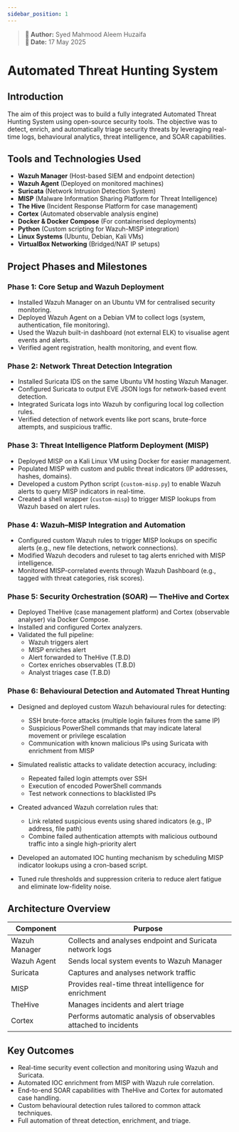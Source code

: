 ```yaml
---
sidebar_position: 1
---
```


> **📌 Author:** Syed Mahmood Aleem Huzaifa  
> **📅 Date:** 17 May 2025

# Automated Threat Hunting System 

## Introduction

The aim of this project was to build a fully integrated Automated Threat Hunting System using open-source security tools. The objective was to detect, enrich, and automatically triage security threats by leveraging real-time logs, behavioural analytics, threat intelligence, and SOAR capabilities.

## Tools and Technologies Used

- **Wazuh Manager** (Host-based SIEM and endpoint detection)  
- **Wazuh Agent** (Deployed on monitored machines)  
- **Suricata** (Network Intrusion Detection System)  
- **MISP** (Malware Information Sharing Platform for Threat Intelligence)  
- **The Hive** (Incident Response Platform for case management)  
- **Cortex** (Automated observable analysis engine)  
- **Docker & Docker Compose** (For containerised deployments)  
- **Python** (Custom scripting for Wazuh-MISP integration)  
- **Linux Systems** (Ubuntu, Debian, Kali VMs)  
- **VirtualBox Networking** (Bridged/NAT IP setups)

## Project Phases and Milestones

### Phase 1: Core Setup and Wazuh Deployment

- Installed Wazuh Manager on an Ubuntu VM for centralised security monitoring.  
- Deployed Wazuh Agent on a Debian VM to collect logs (system, authentication, file monitoring).  
- Used the Wazuh built-in dashboard (not external ELK) to visualise agent events and alerts.  
- Verified agent registration, health monitoring, and event flow.  

### Phase 2: Network Threat Detection Integration

- Installed Suricata IDS on the same Ubuntu VM hosting Wazuh Manager.  
- Configured Suricata to output EVE JSON logs for network-based event detection.  
- Integrated Suricata logs into Wazuh by configuring local log collection rules.  
- Verified detection of network events like port scans, brute-force attempts, and suspicious traffic.  

### Phase 3: Threat Intelligence Platform Deployment (MISP)

- Deployed MISP on a Kali Linux VM using Docker for easier management.  
- Populated MISP with custom and public threat indicators (IP addresses, hashes, domains).  
- Developed a custom Python script (`custom-misp.py`) to enable Wazuh alerts to query MISP indicators in real-time.  
- Created a shell wrapper (`custom-misp`) to trigger MISP lookups from Wazuh based on alert rules.  

### Phase 4: Wazuh–MISP Integration and Automation

- Configured custom Wazuh rules to trigger MISP lookups on specific alerts (e.g., new file detections, network connections).  
- Modified Wazuh decoders and ruleset to tag alerts enriched with MISP intelligence.  
- Monitored MISP-correlated events through Wazuh Dashboard (e.g., tagged with threat categories, risk scores).  

### Phase 5: Security Orchestration (SOAR) — TheHive and Cortex

- Deployed TheHive (case management platform) and Cortex (observable analyser) via Docker Compose.  
- Installed and configured Cortex analyzers.   
- Validated the full pipeline:  
  - Wazuh triggers alert  
  - MISP enriches alert  
  - Alert forwarded to TheHive (T.B.D) 
  - Cortex enriches observables (T.B.D)  
  - Analyst triages case  (T.B.D) 

### Phase 6: Behavioural Detection and Automated Threat Hunting

- Designed and deployed custom Wazuh behavioural rules for detecting:
  - SSH brute-force attacks (multiple login failures from the same IP)
  - Suspicious PowerShell commands that may indicate lateral movement or privilege escalation
  - Communication with known malicious IPs using Suricata with enrichment from MISP

- Simulated realistic attacks to validate detection accuracy, including:
  - Repeated failed login attempts over SSH
  - Execution of encoded PowerShell commands
  - Test network connections to blacklisted IPs

- Created advanced Wazuh correlation rules that:
  - Link related suspicious events using shared indicators (e.g., IP address, file path)
  - Combine failed authentication attempts with malicious outbound traffic into a single high-priority alert

- Developed an automated IOC hunting mechanism by scheduling MISP indicator lookups using a cron-based script.  
- Tuned rule thresholds and suppression criteria to reduce alert fatigue and eliminate low-fidelity noise.

## Architecture Overview

| **Component**    | **Purpose**                                             |
|------------------|----------------------------------------------------------|
| Wazuh Manager     | Collects and analyses endpoint and Suricata network logs |
| Wazuh Agent       | Sends local system events to Wazuh Manager               |
| Suricata          | Captures and analyses network traffic                    |
| MISP              | Provides real-time threat intelligence for enrichment    |
| TheHive           | Manages incidents and alert triage                       |
| Cortex            | Performs automatic analysis of observables attached to incidents |

## Key Outcomes

- Real-time security event collection and monitoring using Wazuh and Suricata.  
- Automated IOC enrichment from MISP with Wazuh rule correlation.  
- End-to-end SOAR capabilities with TheHive and Cortex for automated case handling.  
- Custom behavioural detection rules tailored to common attack techniques.  
- Full automation of threat detection, enrichment, and triage.
